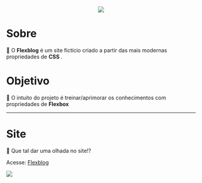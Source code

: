 <h1 align='center'>
  <img src='https://ik.imagekit.io/Willx/flexblog_7gSCACPvI.jpg?ik-sdk-version=javascript-1.4.3&updatedAt=1652907767452'>
</h1>

# Sobre

📗 O <b>Flexblog</b> é um site fictício criado a partir das mais modernas propriedades de <b>CSS</b> . 



# Objetivo

🚩 O intuito do projeto é treinar/aprimorar os conhecimentos com propriedades de <b>Flexbox</b>

---

# Site

🚀 Que tal dar uma olhada no site!?

Acesse: [Flexblog](https://williamxr.github.io/FlexBlog/)

<img src='https://ik.imagekit.io/Willx/flexprodutos_E9pS8dop9.jpg?ik-sdk-version=javascript-1.4.3&updatedAt=1652908781876'>

